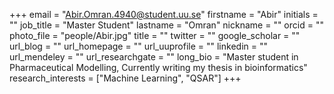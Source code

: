 +++ 
email = "Abir.Omran.4940@student.uu.se" 
firstname = "Abir" 
initials = "" 
job_title = "Master Student" 
lastname = "Omran" 
nickname = "" 
orcid = "" 
photo_file = "people/Abir.jpg" 
title = "" 
twitter = "" 
google_scholar = "" 
url_blog = "" 
url_homepage = "" 
url_uuprofile = "" 
linkedin = "" 
url_mendeley = "" 
url_researchgate = "" 
long_bio = "Master student in Pharmaceutical Modelling, Currently writing my thesis in bioinformatics" 
research_interests = ["Machine Learning", "QSAR"] 
+++